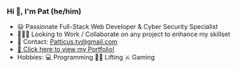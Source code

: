 ### Hi 👋, I'm Pat (he/him)
<ul>
  <li>😃 Passionate Full-Stack Web Developer & Cyber Security Specialist</li>
  <li>👨🏻‍💻 Looking to Work / Collaborate on any project to enhance my skillset</li>
  <li>📧 Contact: <a href=mailto:Patticus.tv@gmail.com>Patticus.tv@gmail.com</a></li>
  <li><a href=https://pattiqus.github.io/Master-Portfolio>🚀 Click here to view my Portfolio!<a></li>
  <li>Hobbies: 💻 Programming 🏋🏽 Lifting ⚔️ Gaming</li>
</ul>

<!--
**Pattiqus/Pattiqus** is a ✨ _special_ ✨ repository because its `README.md` (this file) appears on your GitHub profile.

Here are some ideas to get you started:

- 🔭 I’m currently working on ...
- 🌱 I’m currently learning ...
- 👯 I’m looking to collaborate on ...
- 🤔 I’m looking for help with ...
- 💬 Ask me about ...
- 📫 How to reach me: ...
- 😄 Pronouns: ...
- ⚡ Fun fact: ...
-->
